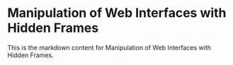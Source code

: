 # Manipulation of Web Interfaces with Hidden Frames

This is the markdown content for Manipulation of Web Interfaces with Hidden Frames.
